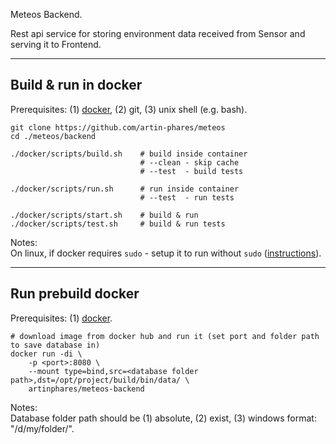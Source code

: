 Meteos Backend.

Rest api service for storing environment data received from Sensor and serving it to Frontend.

---

Build & run in docker
---

Prerequisites: (1) [docker](https://www.docker.com/), (2) git, (3) unix shell (e.g. bash).

```
git clone https://github.com/artin-phares/meteos
cd ./meteos/backend

./docker/scripts/build.sh    # build inside container
                             # --clean - skip cache
                             # --test  - build tests

./docker/scripts/run.sh      # run inside container
                             # --test  - run tests

./docker/scripts/start.sh    # build & run
./docker/scripts/test.sh     # build & run tests
```

Notes:  
On linux, if docker requires `sudo` - setup it to run without `sudo` ([instructions](https://askubuntu.com/a/477554/950607)).

---

Run prebuild docker
---

Prerequisites: (1) [docker](https://www.docker.com/).

```
# download image from docker hub and run it (set port and folder path to save database in)
docker run -di \
    -p <port>:8080 \
    --mount type=bind,src=<database folder path>,dst=/opt/project/build/bin/data/ \
    artinphares/meteos-backend
```

Notes:  
Database folder path should be (1) absolute, (2) exist, (3) windows format: "/d/my/folder/".
